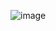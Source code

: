 ![image](https://github.com/yl-me/Notes-of-computer-graphics/blob/master/LearnOpenGL/4Advanced-OpenGL/2Stencil-testing/stencilBuffer.png)